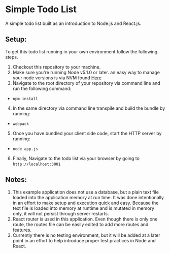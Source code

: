 # Simple Todo List

A simple todo list built as an introduction to Node.js and React.js.

## Setup:

To get this todo list running in your own environment follow the following steps.

1. Checkout this repository to your machine.
2. Make sure you're running Node v5.1.0 or later. an easy way to manage your node versions is via NVM found [Here](https://github.com/creationix/nvm)
3. Navigate to the root directory of your repository via command line and run the following command:
  * `npm install`
4. In the same directory via command line transpile and build the bundle by running:
  * `webpack`
5. Once you have bundled your client side code, start the HTTP server by running:
  * `node app.js` 
6. Finally, Navigate to the todo list via your browser by going to `http://localhost:3001`

## Notes:

1. This example application does not use a database, but a plain text file loaded into the application memory at run time. It was done intentionally in an effort to make setup and execution quick and easy. Because the text file is loaded into memory at runtime and is mutated in memory only, it will not persist through server restarts.
2. React router is used in this application. Even though there is only one route, the routes file can be easily edited to add more routes and features.
3. Currently there is no testing environment, but it will be added at a later point in an effort to help introduce proper test practices in Node and React.
